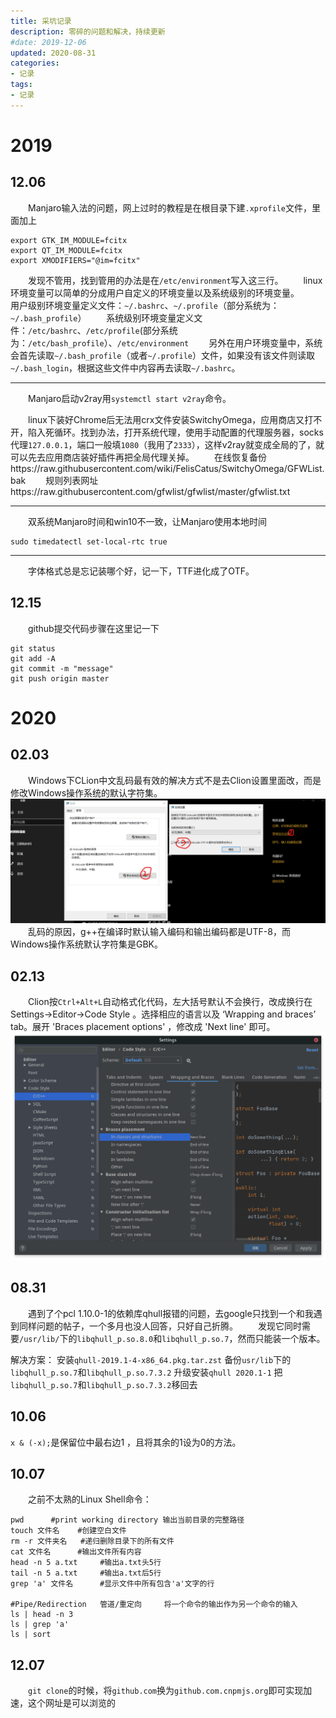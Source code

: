 ```yaml
---
title: 采坑记录
description: 零碎的问题和解决，持续更新
#date: 2019-12-06 
updated: 2020-08-31
categories:
- 记录
tags:
- 记录
---
```


# 2019

## 12.06
&emsp;&emsp;Manjaro输入法的问题，网上过时的教程是在根目录下建`.xprofile`文件，里面加上
```shell
export GTK_IM_MODULE=fcitx
export QT_IM_MODULE=fcitx
export XMODIFIERS="@im=fcitx"
```
&emsp;&emsp;发现不管用，找到管用的办法是在`/etc/environment`写入这三行。
&emsp;&emsp;linux环境变量可以简单的分成用户自定义的环境变量以及系统级别的环境变量。
&emsp;&emsp;用户级别环境变量定义文件：`~/.bashrc`、`~/.profile`（部分系统为：`~/.bash_profile`）
&emsp;&emsp;系统级别环境变量定义文件：`/etc/bashrc`、`/etc/profile`(部分系统为：`/etc/bash_profile`）、`/etc/environment`
&emsp;&emsp;另外在用户环境变量中，系统会首先读取`~/.bash_profile`（或者`~/.profile`）文件，如果没有该文件则读取`~/.bash_login`，根据这些文件中内容再去读取`~/.bashrc`。

***

&emsp;&emsp;Manjaro启动v2ray用`systemctl start v2ray`命令。

&emsp;&emsp;linux下装好Chrome后无法用crx文件安装SwitchyOmega，应用商店又打不开，陷入死循环。找到办法，打开系统代理，使用手动配置的代理服务器，socks代理`127.0.0.1`，端口一般填`1080`（我用了`2333`），这样v2ray就变成全局的了，就可以先去应用商店装好插件再把全局代理关掉。
&emsp;&emsp;在线恢复备份https://raw.githubusercontent.com/wiki/FelisCatus/SwitchyOmega/GFWList.bak
&emsp;&emsp;规则列表网址https://raw.githubusercontent.com/gfwlist/gfwlist/master/gfwlist.txt

***

&emsp;&emsp;双系统Manjaro时间和win10不一致，让Manjaro使用本地时间
```shell
sudo timedatectl set-local-rtc true
```

***

&emsp;&emsp;字体格式总是忘记装哪个好，记一下，TTF进化成了OTF。

## 12.15
&emsp;&emsp;github提交代码步骤在这里记一下
```shell
git status
git add -A
git commit -m "message"
git push origin master
```

# 2020

## 02.03
&emsp;&emsp;Windows下CLion中文乱码最有效的解决方式不是去Clion设置里面改，而是修改Windows操作系统的默认字符集。
![win10设置系统默认编码为utf-8](2019-12-06-采坑记录（持续更新）.assets/200203-win10设置系统默认编码为utf-8.png)
&emsp;&emsp;乱码的原因，g++在编译时默认输入编码和输出编码都是UTF-8，而Windows操作系统默认字符集是GBK。

## 02.13
&emsp;&emsp;Clion按`Ctrl+Alt+L`自动格式化代码，左大括号默认不会换行，改成换行在 Settings->Editor->Code Style 。选择相应的语言以及 ‘Wrapping and braces’ tab。展开 'Braces placement options' ，修改成 'Next line' 即可。
![200312-Clion格式化代码](2019-12-06-采坑记录（持续更新）.assets/200312-Clion格式化代码.png)

## 08.31
&emsp;&emsp;遇到了个pcl 1.10.0-1的依赖库qhull报错的问题，去google只找到一个和我遇到同样问题的帖子，一个多月也没人回答，只好自己折腾。
&emsp;&emsp;发现它同时需要`/usr/lib/`下的`libqhull_p.so.8.0`和`libqhull_p.so.7`，然而只能装一个版本。

解决方案：
安装`qhull-2019.1-4-x86_64.pkg.tar.zst`
备份`usr/lib`下的`libqhull_p.so.7`和`libqhull_p.so.7.3.2`
升级安装`qhull 2020.1-1`
把`libqhull_p.so.7`和`libqhull_p.so.7.3.2`移回去

## 10.06
`x & (-x);`是保留位中最右边1 ，且将其余的1设为0的方法。
## 10.07
&emsp;&emsp;之前不太熟的Linux Shell命令：
```shell
pwd      #print working directory 输出当前目录的完整路径
touch 文件名    #创建空白文件
rm -r 文件夹名   #递归删除目录下的所有文件
cat 文件名      #输出文件所有内容
head -n 5 a.txt     #输出a.txt头5行
tail -n 5 a.txt     #输出a.txt后5行
grep 'a' 文件名      #显示文件中所有包含'a'文字的行

#Pipe/Redirection   管道/重定向     将一个命令的输出作为另一个命令的输入
ls | head -n 3
ls | grep 'a'
ls | sort

```
## 12.07
&emsp;&emsp;`git clone`的时候，将`github.com`换为`github.com.cnpmjs.org`即可实现加速，这个网址是可以浏览的
## 
## 
## 
## 
